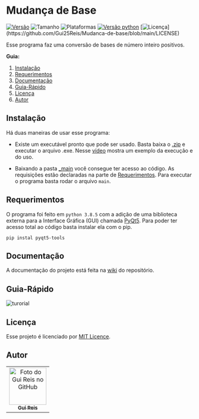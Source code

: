 # Mudança de Base
[![Versão](https://img.shields.io/badge/version-v1.1.0-orange)](https://github.com/Gui25Reis/Mudanca-de-base/releases/tag/1.0.1)
![Tamanho](https://img.shields.io/badge/size-75%20MB-blue)
![Plataformas](https://img.shields.io/badge/plataforma-Windows-lightgrey?logo=windows)
[![Versão python](https://img.shields.io/badge/python-v3.8.5-blue?logo=python)](https://www.python.org/downloads/release/python-385/)
[![Licença](https://img.shields.io/badge/license-MIT-brightgreen?)](https://github.com/Gui25Reis/Mudanca-de-base/blob/main/LICENSE)

Esse programa faz uma conversão de bases de número inteiro positivos.

**Guia:**

1. [Instalação](#instalação)
2. [Requerimentos](#requerimentos)
4. [Documentação](#documentação)
4. [Guia-Rápido](#guia-rápido)
5. [Licença](#licença)
6. [Autor](#autor)

## Instalação
Há duas maneiras de usar esse programa:
- Existe um executável pronto que pode ser usado. Basta baixa o [.zip](https://github.com/Gui25Reis/Mudanca-de-base/blob/main/arquivos/_executavel_%5B1.1.0%5D.rar) e executar o arquivo .exe. Nesse [vídeo](https://github.com/Gui25Reis/Mudanca-de-base/wiki/Demonstra%C3%A7%C3%A3o) mostra um exemplo da execução e do uso.

- Baixando a pasta [_main](https://github.com/Gui25Reis/Mudanca-de-base/tree/main/_main) você consegue ter acesso ao código. As requisições estão declaradas na parte de [Requerimentos](#requerimentos). Para executar o programa basta rodar o arquivo ```main```.

## Requerimentos
O programa foi feito em ```python 3.8.5``` com a adição de uma biblioteca externa para a Interface Gráfica (GUI) chamada [PyQt5](https://pypi.org/project/PyQt5/). Para poder ter acesso total ao código basta instalar ela com o pip.

    pip instal pyqt5-tools

## Documentação
A documentação do projeto está feita na [wiki](https://github.com/Gui25Reis/Mudanca-de-base/wiki) do repositório.

## Guia-Rápido
![turorial](https://github.com/Gui25Reis/Mudanca-de-base/blob/main/arquivos/_documentacao/_tutorial/Mudan%C3%A7a%20de%20Base%20-%20Tutorial%20OK.jpg)

## Licença
Esse projeto é licenciado por [MIT Licence](https://github.com/Gui25Reis/Mudanca-de-base/blob/main/LICENSE).

## Autor
<table>
    <tr>
        <td align="center">
            <a href="https://github.com/Gui25Reis">
                <img src="https://avatars1.githubusercontent.com/u/48360732" width="100px;" alt="Foto do Gui Reis no GitHub"/><br>
                <sub><b>Gui Reis</b></sub>
            </a>
        </td>
    </tr>
</table>
